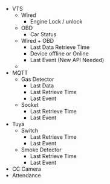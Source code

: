 - VTS
	- Wired
		- Engine Lock / unlock
	- OBD
		- Car Status
	- Wired + OBD
		- Last Data Retrieve Time
		- Device offline or Online
		- Last Event (New API Needed)
	- 
- MQTT
	- Gas Detector
		- Last Data
		- Last Retrieve Time
		- Last Event
	- Socket
		- Last Retrieve Time
		- Last Event
- Tuya
	- Switch
		- Last Retrieve Time
		- Last Event
	- Smoke Detector
		- Last Retrieve Time
		- Last Event
- CC Camera
- Attendance